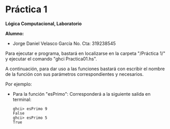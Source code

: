 # Práctica 1
**Lógica Computacional, Laboratorio**

**Alumno:**

* Jorge Daniel Velasco García
    No. Cta: 319238545

Para ejecutar e programa, bastará en localizarse en la carpeta "/Práctica 1/" y ejecutar el comando "ghci Practica01.hs".

A continuación, para dar uso a las funciones bastará con escribir el nombre de la función con sus parámetros correspondientes y necesarios.

Por ejemplo:
* Para la función "esPrimo":
    Corresponderá a la siguiente salida en terminal:
    ```
    ghci> esPrimo 9
    False
    ghci> esPrimo 5
    True
    ```